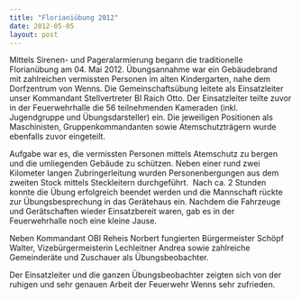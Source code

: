 ```yaml
---
title: "Florianiübung 2012"
date: 2012-05-05
layout: post
---
```


Mittels Sirenen- und Pageralarmierung begann die traditionelle Florianübung am 04. Mai 2012. Übungsannahme war ein Gebäudebrand mit zahlreichen vermissten Personen im alten Kindergarten, nahe dem Dorfzentrum von Wenns. Die Gemeinschaftsübung leitete als Einsatzleiter unser Kommandant Stellvertreter BI Raich Otto. Der Einsatzleiter teilte zuvor in der Feuerwehrhalle die 56 teilnehmenden Kameraden (inkl. Jugendgruppe und Übungsdarsteller) ein. Die jeweiligen Positionen als Maschinisten, Gruppenkommandanten sowie Atemschutzträgern wurde ebenfalls zuvor eingeteilt.

Aufgabe war es, die vermissten Personen mittels Atemschutz zu bergen und die umliegenden Gebäude zu schützen. Neben einer rund zwei Kilometer langen Zubringerleitung wurden Personenbergungen aus dem zweiten Stock mittels Steckleitern durchgeführt.  Nach ca. 2 Stunden konnte die Übung erfolgreich beendet werden und die Mannschaft rückte zur Übungsbesprechung in das Gerätehaus ein. Nachdem die Fahrzeuge und Gerätschaften wieder Einsatzbereit waren, gab es in der Feuerwehrhalle noch eine kleine Jause.

Neben Kommandant OBI Reheis Norbert fungierten Bürgermeister Schöpf Walter, Vizebürgermeisterin Lechleitner Andrea sowie zahlreiche Gemeinderäte und Zuschauer als Übungsbeobachter.

Der Einsatzleiter und die ganzen Übungsbeobachter zeigten sich von der ruhigen und sehr genauen Arbeit der Feuerwehr Wenns sehr zufrieden.